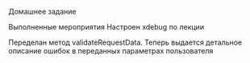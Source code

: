 Домашнее задание

Выполненные мероприятия
Настроен xdebug по лекции

Переделан метод validateRequestData. Теперь выдается детальное описание ошибок в переданных параметрах пользователя
